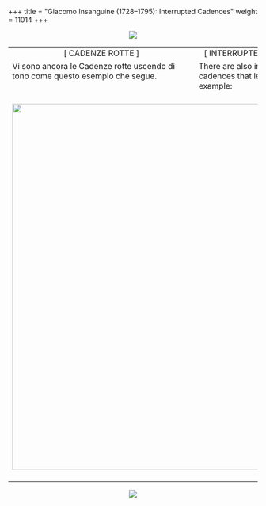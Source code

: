+++
title = "Giacomo Insanguine (1728–1795): Interrupted Cadences"
weight = 11014
+++
<body>
<p align="center"><img src="Images/PrevIndexNextTop.jpg" border="0" usemap="#Map"></p>
<map name="Map">
  <area shape="rect" coords="12,1,106,23" href="regoleP12.htm">
  <area shape="rect" coords="352,2,447,24" href="index.htm">
  <area shape="rect" coords="692,3,782,25" href="regoleP14.htm">
</map>
<table width="800" align="center" cellpadding="5" cellspacing="5">
  <colgroup>
  <col width="400">
  <col width="400">
  </colgroup>
  <tbody><tr>
    <td width="380" valign="top"><div align="center">[ CADENZE ROTTE ]</div></td>
    <td width="383" valign="top"><div align="center">[ INTERRUPTED OR DECEPTIVE CADENCES ]</div></td>
  </tr><tr>
    <td width="380" valign="top"><div align="left">Vi sono ancora le Cadenze rotte uscendo di tono come questo esempio che segue.</div></td>
    <td width="383" valign="top"><div align="left">There are also interrupted or deceptive cadences that leave the key, as in the following example:</div></td>
  </tr><tr>
    <td colspan="2" align="center"><br>
      <img src="images/InsRegNo25.jpg" width="740"><br>
      <br></td>
</tr></tbody></table><p align="center"><img src="Images/PrevIndexNextBot.jpg" border="0" usemap="#Map3"></p>
<map name="Map3">
  <area shape="rect" coords="12,26,106,48" href="regoleP12.htm">
  <area shape="rect" coords="354,25,449,47" href="index.htm">
  <area shape="rect" coords="692,27,782,49" href="regoleP14.htm">
</map>


</body>
